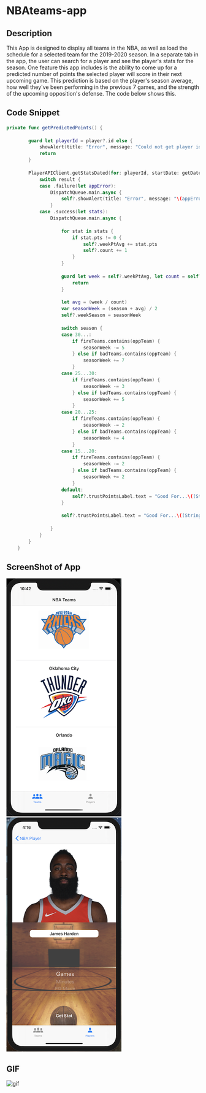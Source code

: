 # NBAteams-app

## Description

This App is designed to display all teams in the NBA, as well as load the schedule for a selected team for the 2019-2020 season. In a separate tab in the app, the user can search for a player and see the player's stats for the season. One feature this app includes is the ability to come up for a predicted number of points the selected player will score in their next upcoming game. This prediction is based on the player's season average, how well they've been performing in the previous 7 games, and the strength of the upcoming opposition's defense. The code below shows this.

## Code Snippet

```swift
private func getPredictedPoints() {
        
        guard let playerId = player?.id else {
            showAlert(title: "Error", message: "Could not get player id.")
            return
        }
        
        PlayerAPIClient.getStatsDated(for: playerId, startDate: getDateLastWeek(), endDate: date) { [weak self] (result) in
            switch result {
            case .failure(let appError):
                DispatchQueue.main.async {
                    self?.showAlert(title: "Error", message: "\(appError)")
                }
            case .success(let stats):
                DispatchQueue.main.async {
                    
                    for stat in stats {
                        if stat.pts != 0 {
                            self?.weekPtAvg += stat.pts
                            self?.count += 1
                        }
                    }
                    
                    guard let week = self?.weekPtAvg, let count = self?.count, let season = self?.seasonAvg, let oppTeam = self?.opposition, let fireTeams = self?.goodTeams, let badTeams = self?.trashTeams else {
                        return
                    }
                    
                    let avg = (week / count)
                    var seasonWeek = (season + avg) / 2
                    self?.weekSeason = seasonWeek
                    
                    switch season {
                    case 30...:
                        if fireTeams.contains(oppTeam) {
                            seasonWeek -= 5
                        } else if badTeams.contains(oppTeam) {
                            seasonWeek += 7
                        }
                    case 25...30:
                        if fireTeams.contains(oppTeam) {
                            seasonWeek -= 3
                        } else if badTeams.contains(oppTeam) {
                            seasonWeek += 5
                        }
                    case 20...25:
                        if fireTeams.contains(oppTeam) {
                            seasonWeek -= 2
                        } else if badTeams.contains(oppTeam) {
                            seasonWeek += 4
                        }
                    case 15...20:
                        if fireTeams.contains(oppTeam) {
                            seasonWeek -= 2
                        } else if badTeams.contains(oppTeam) {
                            seasonWeek += 2
                        }
                    default:
                        self?.trustPointsLabel.text = "Good For...\((String(format: "%.0f", seasonWeek)))"
                    }
                    
                    self?.trustPointsLabel.text = "Good For...\((String(format: "%.0f", seasonWeek)))"
                    
                }
            }
        }
    }
```

## ScreenShot of App

![teamsTable1](Assets/teamsTable1.png)
![playerController1](Assets/playerController1.png)


## GIF

![gif](Assets/nba-app.gif)
